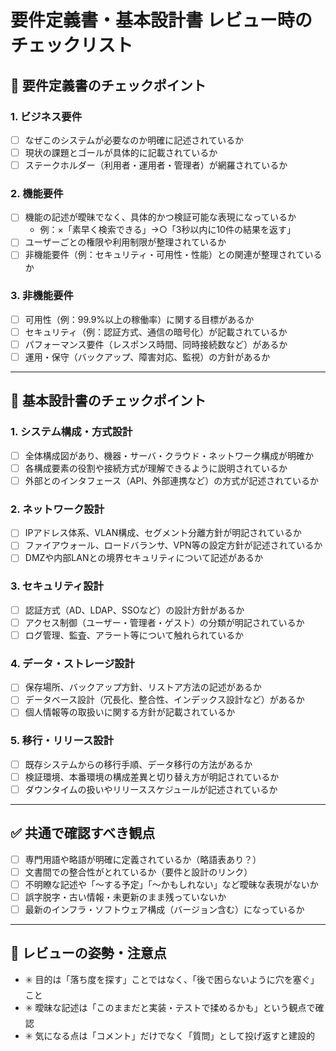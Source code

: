 # 要件定義書・基本設計書 レビュー時のチェックリスト

## 📝 要件定義書のチェックポイント

### 1. ビジネス要件
- [ ] なぜこのシステムが必要なのか明確に記述されているか
- [ ] 現状の課題とゴールが具体的に記載されているか
- [ ] ステークホルダー（利用者・運用者・管理者）が網羅されているか

### 2. 機能要件
- [ ] 機能の記述が曖昧でなく、具体的かつ検証可能な表現になっているか
  - 例：×「素早く検索できる」→○「3秒以内に10件の結果を返す」
- [ ] ユーザーごとの権限や利用制限が整理されているか
- [ ] 非機能要件（例：セキュリティ・可用性・性能）との関連が整理されているか

### 3. 非機能要件
- [ ] 可用性（例：99.9%以上の稼働率）に関する目標があるか
- [ ] セキュリティ（例：認証方式、通信の暗号化）が記載されているか
- [ ] パフォーマンス要件（レスポンス時間、同時接続数など）があるか
- [ ] 運用・保守（バックアップ、障害対応、監視）の方針があるか

---

## 📐 基本設計書のチェックポイント

### 1. システム構成・方式設計
- [ ] 全体構成図があり、機器・サーバ・クラウド・ネットワーク構成が明確か
- [ ] 各構成要素の役割や接続方式が理解できるように説明されているか
- [ ] 外部とのインタフェース（API、外部連携など）の方式が記述されているか

### 2. ネットワーク設計
- [ ] IPアドレス体系、VLAN構成、セグメント分離方針が明記されているか
- [ ] ファイアウォール、ロードバランサ、VPN等の設定方針が記述されているか
- [ ] DMZや内部LANとの境界セキュリティについて記述があるか

### 3. セキュリティ設計
- [ ] 認証方式（AD、LDAP、SSOなど）の設計方針があるか
- [ ] アクセス制御（ユーザー・管理者・ゲスト）の分類が明記されているか
- [ ] ログ管理、監査、アラート等について触れられているか

### 4. データ・ストレージ設計
- [ ] 保存場所、バックアップ方針、リストア方法の記述があるか
- [ ] データベース設計（冗長化、整合性、インデックス設計など）があるか
- [ ] 個人情報等の取扱いに関する方針が記載されているか

### 5. 移行・リリース設計
- [ ] 既存システムからの移行手順、データ移行の方法があるか
- [ ] 検証環境、本番環境の構成差異と切り替え方が明記されているか
- [ ] ダウンタイムの扱いやリリーススケジュールが記述されているか

---

## ✅ 共通で確認すべき観点

- [ ] 専門用語や略語が明確に定義されているか（略語表あり？）
- [ ] 文書間での整合性がとれているか（要件と設計のリンク）
- [ ] 不明瞭な記述や「～する予定」「～かもしれない」など曖昧な表現がないか
- [ ] 誤字脱字・古い情報・未更新のまま残っていないか
- [ ] 最新のインフラ・ソフトウェア構成（バージョン含む）になっているか

---

## 💬 レビューの姿勢・注意点

- ✳️ 目的は「落ち度を探す」ことではなく、「後で困らないように穴を塞ぐ」こと
- ✳️ 曖昧な記述は「このままだと実装・テストで揉めるかも」という観点で確認
- ✳️ 気になる点は「コメント」だけでなく「質問」として投げ返すと建設的
